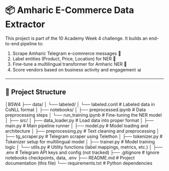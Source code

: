 # 📦 Amharic E-Commerce Data Extractor

This project is part of the 10 Academy Week 4 challenge. It builds an end-to-end pipeline to:

1. Scrape Amharic Telegram e-commerce messages 📩
2. Label entities (Product, Price, Location) for NER 📌
3. Fine-tune a multilingual transformer for Amharic NER 🧠
4. Score vendors based on business activity and engagement 📊

---

## 📁 Project Structure

│B5W4
├── data/
│ └── labeled/
│ └── labeled.conll # Labeled data in CoNLL format
│
├── notebooks/
│ ├── preprocessed.ipynb # Data preprocessing steps
│ └── run_training.ipynb # Fine-tuning the NER model
│
├── src/
│ ├── data_loader.py # Load data into proper format
│ ├── main.py # Main pipeline runner
│ ├── model.py # Model loading and architecture
│ ├── preprocessing.py # Text cleaning and preprocessing
│ ├── tg_scraper.py # Telegram scraper using Telethon
│ ├── tokenizer.py # Tokenizer setup for multilingual model
│ ├── trainer.py # Model training logic
│ └── utils.py # Utility functions (label mappings, metrics, etc.)
│
├── .env # Telegram API keys and config (not tracked)
├── .gitignore # Ignore notebooks checkpoints, data, .env
├── README.md # Project documentation (this file)
└── requirements.txt # Python dependencies
